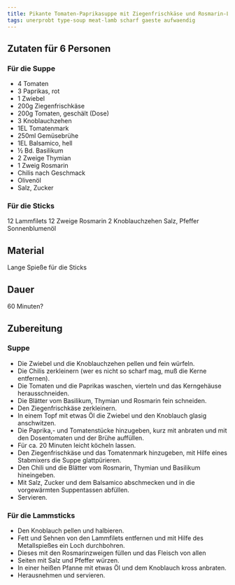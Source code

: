 ```yaml
---
title: Pikante Tomaten-Paprikasuppe mit Ziegenfrischkäse und Rosmarin-Lammstick
tags: unerprobt type-soup meat-lamb scharf gaeste aufwaendig
---
```

## Zutaten für 6 Personen
### Für die Suppe
* 4 Tomaten
* 3 Paprikas, rot
* 1 Zwiebel
* 200g Ziegenfrischkäse
* 200g Tomaten, geschält (Dose)
* 3 Knoblauchzehen
* 1EL Tomatenmark
* 250ml Gemüsebrühe
* 1EL Balsamico, hell
* ½ Bd. Basilikum
* 2 Zweige Thymian
* 1 Zweig Rosmarin
* Chilis nach Geschmack
* Olivenöl
* Salz, Zucker

### Für die Sticks
12 Lammfilets
12 Zweige Rosmarin
2 Knoblauchzehen
Salz, Pfeffer
Sonnenblumenöl

## Material
Lange Spieße für die Sticks

## Dauer
60 Minuten?

## Zubereitung
### Suppe
* Die Zwiebel und die Knoblauchzehen pellen und fein würfeln. 
* Die Chilis zerkleinern (wer es nicht so scharf mag, muß die Kerne entfernen).
* Die Tomaten und die Paprikas waschen, vierteln und das Kerngehäuse herausschneiden. 
* Die Blätter vom Basilikum, Thymian und Rosmarin fein schneiden. 
* Den Ziegenfrischkäse zerkleinern.
* In einem Topf mit etwas Öl die Zwiebel und den Knoblauch glasig anschwitzen.
* Die Paprika,- und Tomatenstücke hinzugeben, kurz mit anbraten und mit den Dosentomaten und der Brühe auffüllen.
* Für ca. 20 Minuten leicht köcheln lassen.
* Den Ziegenfrischkäse und das Tomatenmark hinzugeben, mit Hilfe eines Stabmixers die Suppe glattpürieren.
* Den Chili und die Blätter vom Rosmarin, Thymian und Basilikum hineingeben.
* Mit Salz, Zucker und dem Balsamico abschmecken und in die vorgewärmten Suppentassen abfüllen.
* Servieren.

### Für die Lammsticks
* Den Knoblauch pellen und halbieren.
* Fett und Sehnen von den Lammfilets entfernen und mit Hilfe des Metallspießes ein Loch durchbohren.
* Dieses mit den Rosmarinzweigen füllen und das Fleisch von allen
* Seiten mit Salz und Pfeffer würzen.
* In einer heißen Pfanne mit etwas Öl und dem Knoblauch kross anbraten.
* Herausnehmen und servieren.


